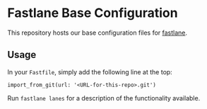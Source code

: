 # Fastlane Base Configuration
This repository hosts our base configuration files for [fastlane](https://fastlane.tools/).

## Usage
In your `Fastfile`, simply add the following line at the top:

    import_from_git(url: '<URL-for-this-repo>.git')
    
Run `fastlane lanes` for a description of the functionality available.


